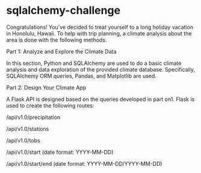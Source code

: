 # sqlalchemy-challenge

Congratulations! 
You've decided to treat yourself to a long holiday vacation in Honolulu, Hawaii. 
To help with trip planning, a climate analysis about the area is done with the following methods.

Part 1: Analyze and Explore the Climate Data

In this section, Python and SQLAlchemy are used to do a basic climate analysis and data exploration of the provided climate database. 
Specifically, SQLAlchemy ORM queries, Pandas, and Matplotlib are used.


Part 2: Design Your Climate App

A Flask API is designed based on the queries developed in part on1. 
Flask is used to create the following routes:

/api/v1.0/precipitation

/api/v1.0/stations

/api/v1.0/tobs

/api/v1.0/start (date format: YYYY-MM-DD)

/api/v1.0/start/end (date format: YYYY-MM-DD/YYYY-MM-DD)
